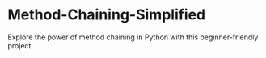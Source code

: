 # Method-Chaining-Simplified
Explore the power of method chaining in Python with this beginner-friendly project.
